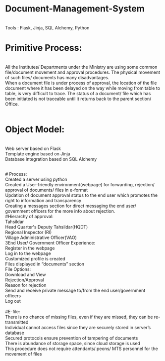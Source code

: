 # Document-Management-System
<br/>
Tools : Flask, Jinja, SQL Alchemy, Python
<br/>

# Primitive Process:
<br/>			All the Institutes/ Departments under the Ministry are using some common file/document movement and approval procedures. The physical movement of such files/ documents has many disadvantages. 
<br/>			When a document file is under process of approval, the location of the file document where it has been delayed on the way while moving from table to table, is very difficult to trace. The status of a document/ file which has been initiated is not traceable until it returns back to the parent section/ Office.  
<br/>
# Object Model: 
<br/>   Web server based on Flask
<br/>   Template engine based on Jinja
<br/>   Database integration based on SQL Alchemy


<br/>
# Process: 
<br/> Created a server using python
<br/> Created a User-friendly environment(webpage) for forwarding, rejection/ approval of documents/ files in e-format
<br/> Updation of document approval status to the end user which promotes the right to information and transparency
<br/> Creating a messages section for direct messaging the end user/ government officers for the more info about rejection.

<br/>
#Hierarchy of approval:
<br/>   Tahsildar
<br/>   Head Quarter's Deputy Tahsildar(HQDT)
<br/>   Regional Inspector (RI)
<br/>   Village Administrative Officer(VAO)


<br/>
3End User/ Government Officer Experience:
 
<br/>Register in the webpage
<br/>Log in to the webpage
<br/>Customized profile is created
<br/>Files displayed in “documents” section
<br/>File Options: 
<br/> Download and View
<br/> Rejection/Approval
<br/> Reason for rejection
<br/>Send and receive private message to/from the end user/government officers
<br/>Log out
<br/>

<br/>
#E-file:
<br/>There is no chance of missing files, even if they are missed, they can be re-transmitted
<br/>Individual cannot access files since they are securely stored in server’s database
<br/>Secured protocols ensure prevention of tampering of documents
<br/>There is abundance of storage space, since cloud storage is used
<br/>This procedure does not require attendants/ peons/ MTS personnel for the movement of files

